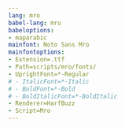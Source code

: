 ```yaml
---
lang: mro
babel-lang: mru
babeloptions:
- maparabic
mainfont: Noto Sans Mro
mainfontoptions:
- Extension=.ttf
- Path=scripts/mro/fonts/
- UprightFont=*-Regular
# - ItalicFont=*-Italic
# - BoldFont=*-Bold
# - BoldItalicFont=*-BoldItalic
- Renderer=HarfBuzz
- Script=Mro
---
```


